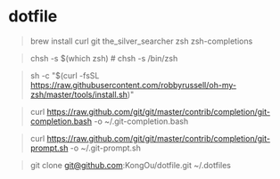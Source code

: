 # dotfile

> brew install curl git the_silver_searcher zsh zsh-completions

> chsh -s $(which zsh) # chsh -s /bin/zsh

> sh -c "$(curl -fsSL https://raw.githubusercontent.com/robbyrussell/oh-my-zsh/master/tools/install.sh)"

> curl https://raw.github.com/git/git/master/contrib/completion/git-completion.bash -o ~/.git-completion.bash

> curl https://raw.github.com/git/git/master/contrib/completion/git-prompt.sh -o ~/.git-prompt.sh

> git clone git@github.com:KongOu/dotfile.git ~/.dotfiles
